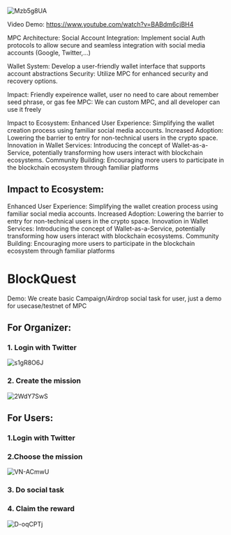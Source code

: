 ![Mzb5g8UA](https://github.com/kurodenjiro/drop-auth/assets/112561517/fc21b4ee-f0ef-4188-85e7-23fe7314073f)

Video Demo: https://www.youtube.com/watch?v=BABdm6cjBH4 

MPC
Architecture: Social Account Integration: Implement social Auth protocols to allow secure and seamless integration with social media accounts (Google, Twitter,...) 

Wallet System: Develop a user-friendly wallet interface that supports account abstractions Security: Utilize MPC for enhanced security and recovery options.

Impact: Friendly expeirence wallet, user no need to care about remember seed phrase, or gas fee MPC: We can custom MPC, and all developer can use it freely 


Impact to Ecosystem:
Enhanced User Experience: Simplifying the wallet creation process using familiar social media accounts.
Increased Adoption: Lowering the barrier to entry for non-technical users in the crypto space.
Innovation in Wallet Services: Introducing the concept of Wallet-as-a-Service, potentially transforming how users interact with blockchain ecosystems.
Community Building: Encouraging more users to participate in the blockchain ecosystem through familiar platforms

## Impact to Ecosystem:
Enhanced User Experience: Simplifying the wallet creation process using familiar social media accounts.
Increased Adoption: Lowering the barrier to entry for non-technical users in the crypto space.
Innovation in Wallet Services: Introducing the concept of Wallet-as-a-Service, potentially transforming how users interact with blockchain ecosystems.
Community Building: Encouraging more users to participate in the blockchain ecosystem through familiar platforms

# BlockQuest
Demo: We create basic Campaign/Airdrop social task for user, just a demo for usecase/testnet of MPC
## For Organizer: 
###    1. Login with Twitter
![s1gR8O6J](https://github.com/kurodenjiro/drop-auth/assets/112561517/6129b4cb-ca57-422f-8f0f-09d28a8bf187)
###    2. Create the mission
![2WdY7SwS](https://github.com/kurodenjiro/drop-auth/assets/112561517/979ae55b-7340-4560-817c-fb271add3d38)
## For Users: 
###    1.Login with Twitter
###    2.Choose the mission
![VN-ACmwU](https://github.com/kurodenjiro/drop-auth/assets/112561517/dd7cda0b-4e3a-4fec-b41a-08bf18670ad6)

###    3. Do social task
###    4. Claim the reward
![D-oqCPTj](https://github.com/kurodenjiro/drop-auth/assets/112561517/1595fd47-2541-42e1-a61f-a0c1e77fa09c)